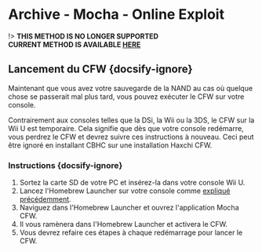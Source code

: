 # Archive - Mocha - Online Exploit

!> **THIS METHOD IS NO LONGER SUPPORTED**  
**CURRENT METHOD IS AVAILABLE [HERE](../../../introduction)**

## Lancement du CFW {docsify-ignore}

Maintenant que vous avez votre sauvegarde de la NAND au cas où quelque chose se passerait mal plus tard, vous pouvez exécuter le CFW sur votre console.

Contrairement aux consoles telles que la DSi, la Wii ou la 3DS, le CFW sur la Wii U est temporaire. Cela signifie que dès que votre console redémarre, vous perdrez le CFW et devrez suivre ces instructions à nouveau. Ceci peut être ignoré en installant CBHC sur une installation Haxchi CFW.

### Instructions {docsify-ignore}

1. Sortez la carte SD de votre PC et insérez-la dans votre console Wii U.
1. Lancez l'Homebrew Launcher sur votre console comme [expliqué précédemment](browser-exploit).
1. Naviguez dans l'Homebrew Launcher et ouvrez l'application Mocha CFW.
1. Il vous ramènera dans l'Homebrew Launcher et activera le CFW.
1. Vous devrez refaire ces étapes à chaque redémarrage pour lancer le CFW.